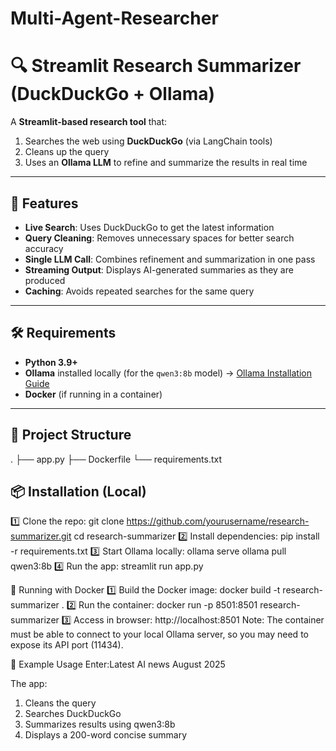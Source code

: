 # Multi-Agent-Researcher
# 🔍 Streamlit Research Summarizer (DuckDuckGo + Ollama)

A **Streamlit-based research tool** that:
1. Searches the web using **DuckDuckGo** (via LangChain tools)
2. Cleans up the query
3. Uses an **Ollama LLM** to refine and summarize the results in real time

---

## 📌 Features
- **Live Search**: Uses DuckDuckGo to get the latest information
- **Query Cleaning**: Removes unnecessary spaces for better search accuracy
- **Single LLM Call**: Combines refinement and summarization in one pass
- **Streaming Output**: Displays AI-generated summaries as they are produced
- **Caching**: Avoids repeated searches for the same query

---

## 🛠 Requirements
- **Python 3.9+**
- **Ollama** installed locally (for the `qwen3:8b` model) → [Ollama Installation Guide](https://ollama.com/download)
- **Docker** (if running in a container)

---

## 📂 Project Structure
.
├── app.py 
├── Dockerfile 
└── requirements.txt 

## 📦 Installation (Local)

1️⃣ Clone the repo:
git clone https://github.com/yourusername/research-summarizer.git
cd research-summarizer
2️⃣ Install dependencies:
pip install -r requirements.txt
3️⃣ Start Ollama locally:
ollama serve
ollama pull qwen3:8b
4️⃣ Run the app:
streamlit run app.py

🐳 Running with Docker
1️⃣ Build the Docker image:
docker build -t research-summarizer .
2️⃣ Run the container:
docker run -p 8501:8501 research-summarizer
3️⃣ Access in browser:
http://localhost:8501
Note: The container must be able to connect to your local Ollama server, so you may need to expose its API port (11434).

📜 Example Usage
Enter:Latest AI news August 2025

The app:
1. Cleans the query
2. Searches DuckDuckGo
3. Summarizes results using qwen3:8b
4. Displays a 200-word concise summary
